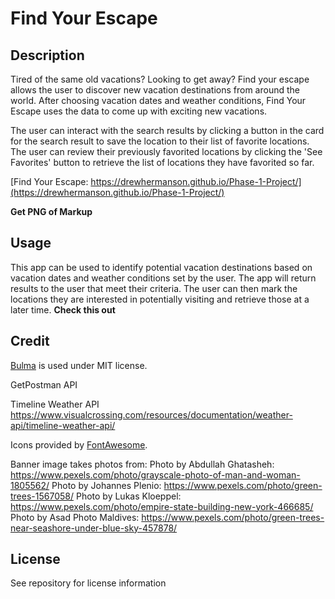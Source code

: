 # Find Your Escape

## Description 

Tired of the same old vacations? Looking to get away? Find your escape allows the user to discover new vacation destinations from around the world.  After choosing vacation dates and weather conditions, Find Your Escape uses the data to come up with exciting new vacations. 

The user can interact with the search results by clicking a button in the card for the search result to save the location to their list of favorite locations. The user can review their previously favorited locations by clicking the 'See Favorites' button to retrieve the list of locations they have favorited so far. 

[Find Your Escape: https://drewhermanson.github.io/Phase-1-Project/](https://drewhermanson.github.io/Phase-1-Project/)

**Get PNG of Markup**

## Usage

This app can be used to identify potential vacation destinations based on vacation dates and weather conditions set by the user. The app will return results to the user that meet their criteria. The user can then mark the locations they are interested in potentially visiting and retrieve those at a later time. 
 **Check this out**


## Credit

[Bulma](https://bulma.io/) is used under MIT license.

GetPostman API 

Timeline Weather API
https://www.visualcrossing.com/resources/documentation/weather-api/timeline-weather-api/

Icons provided by [FontAwesome](https://fontawesome.com/).

Banner image takes photos from:
Photo by Abdullah Ghatasheh: https://www.pexels.com/photo/grayscale-photo-of-man-and-woman-1805562/
Photo by Johannes Plenio: https://www.pexels.com/photo/green-trees-1567058/
Photo by Lukas Kloeppel: https://www.pexels.com/photo/empire-state-building-new-york-466685/
Photo by Asad Photo Maldives: https://www.pexels.com/photo/green-trees-near-seashore-under-blue-sky-457878/

## License 

See repository for license information 